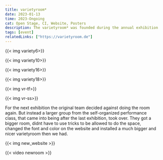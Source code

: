 ```yaml
---
title: varietyroom*
date: 2023-01-13
time: 2023-Ongoing
cat: Open Stage, CI, Website, Posters
description: The varietyroom* was founded during the annual exhibition 2023 of the Hfbk. We saw a lack in room for performative work so we decided to open said space as our work for the exhibit
tags: [event]
relatedLinks: ["https://varietyroom.de"]
---
```


{{< img variety6>}}

{{< img variety10>}}

{{< img variety16>}}

{{< img variety18>}}

{{< img vr-tf>}}

{{< img vr-ss>}}

For the next exhibition the original team decided against doing the room again. But instead a larger group from the self-organized performance class, that came into being after the last exhibition, took over. They got a bigger room, didnt have to use tricks to be allowed to do the space, changed the font and color on the website and installed a much bigger and nicer varietyroom then we had.

{{< img new_website >}}

{{< video newroom >}}
